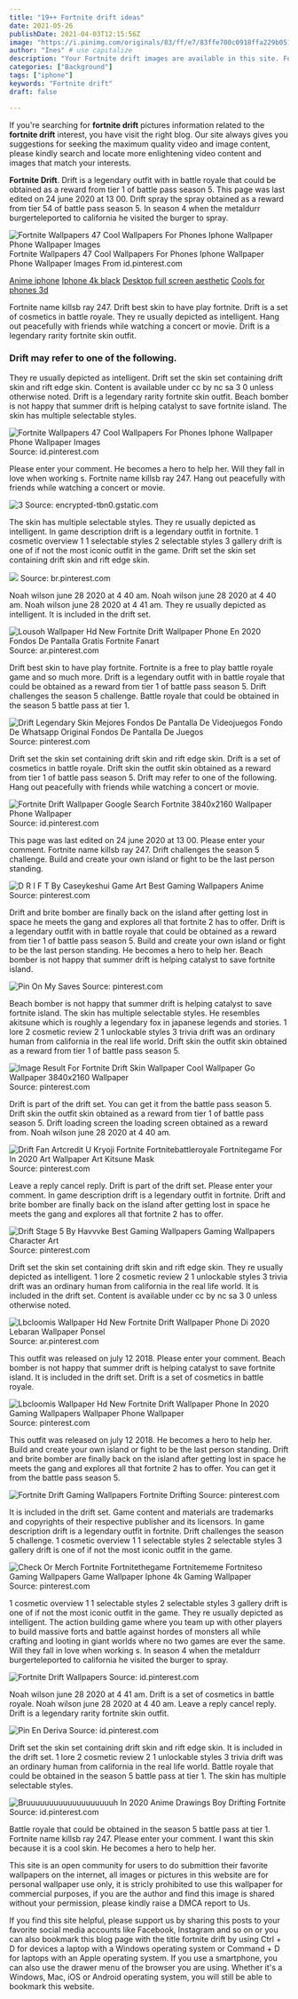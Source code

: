 ```yaml
---
title: "19++ Fortnite drift ideas"
date: 2021-05-26
publishDate: 2021-04-03T12:15:56Z
image: "https://i.pinimg.com/originals/83/ff/e7/83ffe700c0918ffa229b051940f71144.jpg"
author: "Ines" # use capitalize
description: "Your Fortnite drift images are available in this site. Fortnite drift are a topic that is being searched for and liked by netizens today. You can Download the Fortnite drift files here. Get all royalty-free photos."
categories: ["Background"]
tags: ["iphone"]
keywords: "Fortnite drift"
draft: false

---
```


If you're searching for **fortnite drift** pictures information related to the **fortnite drift** interest, you have visit the right  blog.  Our site always  gives you  suggestions  for seeking  the maximum  quality video and image  content, please kindly search and locate more enlightening video content and images  that match your interests.

**Fortnite Drift**. Drift is a legendary outfit with in battle royale that could be obtained as a reward from tier 1 of battle pass season 5. This page was last edited on 24 june 2020 at 13 00. Drift spray the spray obtained as a reward from tier 54 of battle pass season 5. In season 4 when the metaldurr burgerteleported to california he visited the burger to spray.

![Fortnite Wallpapers 47 Cool Wallpapers For Phones Iphone Wallpaper Phone Wallpaper Images](https://i.pinimg.com/originals/a7/ba/7a/a7ba7a51c4801cdd837df852ba1c1355.jpg "Fortnite Wallpapers 47 Cool Wallpapers For Phones Iphone Wallpaper Phone Wallpaper Images")
Fortnite Wallpapers 47 Cool Wallpapers For Phones Iphone Wallpaper Phone Wallpaper Images From id.pinterest.com

[Anime iphone](/anime-iphone/)
[Iphone 4k black](/iphone-4k-black/)
[Desktop full screen aesthetic](/desktop-full-screen-aesthetic/)
[Cools for phones 3d](/cools-for-phones-3d/)

Fortnite name killsb ray 247. Drift best skin to have play fortnite. Drift is a set of cosmetics in battle royale. They re usually depicted as intelligent. Hang out peacefully with friends while watching a concert or movie. Drift is a legendary rarity fortnite skin outfit.

### Drift may refer to one of the following.

They re usually depicted as intelligent. Drift set the skin set containing drift skin and rift edge skin. Content is available under cc by nc sa 3 0 unless otherwise noted. Drift is a legendary rarity fortnite skin outfit. Beach bomber is not happy that summer drift is helping catalyst to save fortnite island. The skin has multiple selectable styles.


![Fortnite Wallpapers 47 Cool Wallpapers For Phones Iphone Wallpaper Phone Wallpaper Images](https://i.pinimg.com/originals/a7/ba/7a/a7ba7a51c4801cdd837df852ba1c1355.jpg "Fortnite Wallpapers 47 Cool Wallpapers For Phones Iphone Wallpaper Phone Wallpaper Images")
Source: id.pinterest.com

Please enter your comment. He becomes a hero to help her. Will they fall in love when working s. Fortnite name killsb ray 247. Hang out peacefully with friends while watching a concert or movie.

![3](/search?q=cool+fortnite+wallpaper&amp;tbm=isch&amp;tbs=isz:l "3")
Source: encrypted-tbn0.gstatic.com

The skin has multiple selectable styles. They re usually depicted as intelligent. In game description drift is a legendary outfit in fortnite. 1 cosmetic overview 1 1 selectable styles 2 selectable styles 3 gallery drift is one of if not the most iconic outfit in the game. Drift set the skin set containing drift skin and rift edge skin.

![](https://i.pinimg.com/originals/03/24/52/032452d31aee17d92a2cf0043018be1b.jpg "")
Source: br.pinterest.com

Noah wilson june 28 2020 at 4 40 am. Noah wilson june 28 2020 at 4 40 am. Noah wilson june 28 2020 at 4 41 am. They re usually depicted as intelligent. It is included in the drift set.

![Lousoh Wallpaper Hd New Fortnite Drift Wallpaper Phone En 2020 Fondos De Pantalla Gratis Fortnite Fanart](https://i.pinimg.com/originals/c8/1d/e7/c81de7df7ec4c4b45e446cacdcd3d2a5.jpg "Lousoh Wallpaper Hd New Fortnite Drift Wallpaper Phone En 2020 Fondos De Pantalla Gratis Fortnite Fanart")
Source: ar.pinterest.com

Drift best skin to have play fortnite. Fortnite is a free to play battle royale game and so much more. Drift is a legendary outfit with in battle royale that could be obtained as a reward from tier 1 of battle pass season 5. Drift challenges the season 5 challenge. Battle royale that could be obtained in the season 5 battle pass at tier 1.

![Drift Legendary Skin Mejores Fondos De Pantalla De Videojuegos Fondo De Whatsapp Original Fondos De Pantalla De Juegos](https://i.pinimg.com/originals/f0/89/8b/f0898bc928deda8814f80409541c3540.jpg "Drift Legendary Skin Mejores Fondos De Pantalla De Videojuegos Fondo De Whatsapp Original Fondos De Pantalla De Juegos")
Source: pinterest.com

Drift set the skin set containing drift skin and rift edge skin. Drift is a set of cosmetics in battle royale. Drift skin the outfit skin obtained as a reward from tier 1 of battle pass season 5. Drift may refer to one of the following. Hang out peacefully with friends while watching a concert or movie.

![Fortnite Drift Wallpaper Google Search Fortnite 3840x2160 Wallpaper Phone Wallpaper](https://i.pinimg.com/736x/3c/e9/72/3ce972223a9a8aa4037701361efeeff3.jpg "Fortnite Drift Wallpaper Google Search Fortnite 3840x2160 Wallpaper Phone Wallpaper")
Source: id.pinterest.com

This page was last edited on 24 june 2020 at 13 00. Please enter your comment. Fortnite name killsb ray 247. Drift challenges the season 5 challenge. Build and create your own island or fight to be the last person standing.

![D R I F T By Caseykeshui Game Art Best Gaming Wallpapers Anime](https://i.pinimg.com/736x/8a/d8/02/8ad802c88effcedd08eb45d70bebb161.jpg "D R I F T By Caseykeshui Game Art Best Gaming Wallpapers Anime")
Source: pinterest.com

Drift and brite bomber are finally back on the island after getting lost in space he meets the gang and explores all that fortnite 2 has to offer. Drift is a legendary outfit with in battle royale that could be obtained as a reward from tier 1 of battle pass season 5. Build and create your own island or fight to be the last person standing. He becomes a hero to help her. Beach bomber is not happy that summer drift is helping catalyst to save fortnite island.

![Pin On My Saves](https://i.pinimg.com/originals/01/c0/07/01c007b11178f310911e56205f394d69.jpg "Pin On My Saves")
Source: pinterest.com

Beach bomber is not happy that summer drift is helping catalyst to save fortnite island. The skin has multiple selectable styles. He resembles akitsune which is roughly a legendary fox in japanese legends and stories. 1 lore 2 cosmetic review 2 1 unlockable styles 3 trivia drift was an ordinary human from california in the real life world. Drift skin the outfit skin obtained as a reward from tier 1 of battle pass season 5.

![Image Result For Fortnite Drift Skin Wallpaper Cool Wallpaper Go Wallpaper 3840x2160 Wallpaper](https://i.pinimg.com/originals/9e/af/ae/9eafaed08220ff500e2dc0b1147c9371.png "Image Result For Fortnite Drift Skin Wallpaper Cool Wallpaper Go Wallpaper 3840x2160 Wallpaper")
Source: pinterest.com

Drift is part of the drift set. You can get it from the battle pass season 5. Drift skin the outfit skin obtained as a reward from tier 1 of battle pass season 5. Drift loading screen the loading screen obtained as a reward from. Noah wilson june 28 2020 at 4 40 am.

![Drift Fan Artcredit U Kryoji Fortnite Fortnitebattleroyale Fortnitegame For In 2020 Art Wallpaper Art Kitsune Mask](https://i.pinimg.com/originals/ea/02/c8/ea02c84d8c7bff16424cfe0f92a07a98.jpg "Drift Fan Artcredit U Kryoji Fortnite Fortnitebattleroyale Fortnitegame For In 2020 Art Wallpaper Art Kitsune Mask")
Source: pinterest.com

Leave a reply cancel reply. Drift is part of the drift set. Please enter your comment. In game description drift is a legendary outfit in fortnite. Drift and brite bomber are finally back on the island after getting lost in space he meets the gang and explores all that fortnite 2 has to offer.

![Drift Stage 5 By Havvvke Best Gaming Wallpapers Gaming Wallpapers Character Art](https://i.pinimg.com/736x/00/43/18/0043181d1825ddc89aecf2c94e7ff036.jpg "Drift Stage 5 By Havvvke Best Gaming Wallpapers Gaming Wallpapers Character Art")
Source: pinterest.com

Drift set the skin set containing drift skin and rift edge skin. They re usually depicted as intelligent. 1 lore 2 cosmetic review 2 1 unlockable styles 3 trivia drift was an ordinary human from california in the real life world. It is included in the drift set. Content is available under cc by nc sa 3 0 unless otherwise noted.

![Lbcloomis Wallpaper Hd New Fortnite Drift Wallpaper Phone Di 2020 Lebaran Wallpaper Ponsel](https://i.pinimg.com/originals/77/be/6c/77be6cbafcb21d011f42ab23b71a4f74.jpg "Lbcloomis Wallpaper Hd New Fortnite Drift Wallpaper Phone Di 2020 Lebaran Wallpaper Ponsel")
Source: ar.pinterest.com

This outfit was released on july 12 2018. Please enter your comment. Beach bomber is not happy that summer drift is helping catalyst to save fortnite island. It is included in the drift set. Drift is a set of cosmetics in battle royale.

![Lbcloomis Wallpaper Hd New Fortnite Drift Wallpaper Phone In 2020 Gaming Wallpapers Wallpaper Phone Wallpaper](https://i.pinimg.com/originals/95/96/47/95964771cdee94f80719eb199080bad3.jpg "Lbcloomis Wallpaper Hd New Fortnite Drift Wallpaper Phone In 2020 Gaming Wallpapers Wallpaper Phone Wallpaper")
Source: pinterest.com

This outfit was released on july 12 2018. He becomes a hero to help her. Build and create your own island or fight to be the last person standing. Drift and brite bomber are finally back on the island after getting lost in space he meets the gang and explores all that fortnite 2 has to offer. You can get it from the battle pass season 5.

![Fortnite Drift Gaming Wallpapers Fortnite Drifting](https://i.pinimg.com/originals/38/cf/71/38cf71e4f4688335c29bf0ac0b133993.jpg "Fortnite Drift Gaming Wallpapers Fortnite Drifting")
Source: pinterest.com

It is included in the drift set. Game content and materials are trademarks and copyrights of their respective publisher and its licensors. In game description drift is a legendary outfit in fortnite. Drift challenges the season 5 challenge. 1 cosmetic overview 1 1 selectable styles 2 selectable styles 3 gallery drift is one of if not the most iconic outfit in the game.

![Check Or Merch Fortnite Fortnitethegame Fortnitememe Fortniteso Gaming Wallpapers Game Wallpaper Iphone 4k Gaming Wallpaper](https://i.pinimg.com/736x/d5/8b/bf/d58bbf23ab7ebb01b1f89dd1d213b840.jpg "Check Or Merch Fortnite Fortnitethegame Fortnitememe Fortniteso Gaming Wallpapers Game Wallpaper Iphone 4k Gaming Wallpaper")
Source: pinterest.com

1 cosmetic overview 1 1 selectable styles 2 selectable styles 3 gallery drift is one of if not the most iconic outfit in the game. They re usually depicted as intelligent. The action building game where you team up with other players to build massive forts and battle against hordes of monsters all while crafting and looting in giant worlds where no two games are ever the same. Will they fall in love when working s. In season 4 when the metaldurr burgerteleported to california he visited the burger to spray.

![Fortnite Drift Wallpapers](https://i.pinimg.com/originals/d7/44/56/d74456b363f8a5e8846e5142dbb3a952.jpg "Fortnite Drift Wallpapers")
Source: id.pinterest.com

Noah wilson june 28 2020 at 4 41 am. Drift is a set of cosmetics in battle royale. Noah wilson june 28 2020 at 4 40 am. Leave a reply cancel reply. Drift is a legendary rarity fortnite skin outfit.

![Pin En Deriva](https://i.pinimg.com/originals/05/a2/eb/05a2ebaead208e39f87d103ffd46c5fa.jpg "Pin En Deriva")
Source: id.pinterest.com

Drift set the skin set containing drift skin and rift edge skin. It is included in the drift set. 1 lore 2 cosmetic review 2 1 unlockable styles 3 trivia drift was an ordinary human from california in the real life world. Battle royale that could be obtained in the season 5 battle pass at tier 1. The skin has multiple selectable styles.

![Bruuuuuuuuuuuuuuuuuuuh In 2020 Anime Drawings Boy Drifting Fortnite](https://i.pinimg.com/originals/83/ff/e7/83ffe700c0918ffa229b051940f71144.jpg "Bruuuuuuuuuuuuuuuuuuuh In 2020 Anime Drawings Boy Drifting Fortnite")
Source: id.pinterest.com

Battle royale that could be obtained in the season 5 battle pass at tier 1. Fortnite name killsb ray 247. Please enter your comment. I want this skin because it is a cool skin. He becomes a hero to help her.

This site is an open community for users to do submittion their favorite wallpapers on the internet, all images or pictures in this website are for personal wallpaper use only, it is stricly prohibited to use this wallpaper for commercial purposes, if you are the author and find this image is shared without your permission, please kindly raise a DMCA report to Us.

If you find this site helpful, please support us by sharing this posts to your favorite social media accounts like Facebook, Instagram and so on or you can also bookmark this blog page with the title fortnite drift by using Ctrl + D for devices a laptop with a Windows operating system or Command + D for laptops with an Apple operating system. If you use a smartphone, you can also use the drawer menu of the browser you are using. Whether it's a Windows, Mac, iOS or Android operating system, you will still be able to bookmark this website.
